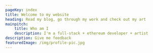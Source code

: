 ```yaml
---
pageKey: index
title: Welcome to my website
heading: Read my blog, go through my work and check out my art
mainpitch:
    title: Who am I
    description: I'm a full-stack + ethereum developer + artist
description: Give me feedback
featuredImage: /img/profile-pic.jpg
---
```

